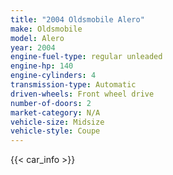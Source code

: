```yaml
---
title: "2004 Oldsmobile Alero"
make: Oldsmobile
model: Alero
year: 2004
engine-fuel-type: regular unleaded
engine-hp: 140
engine-cylinders: 4
transmission-type: Automatic
driven-wheels: Front wheel drive
number-of-doors: 2
market-category: N/A
vehicle-size: Midsize
vehicle-style: Coupe
---
```


{{< car_info >}}
